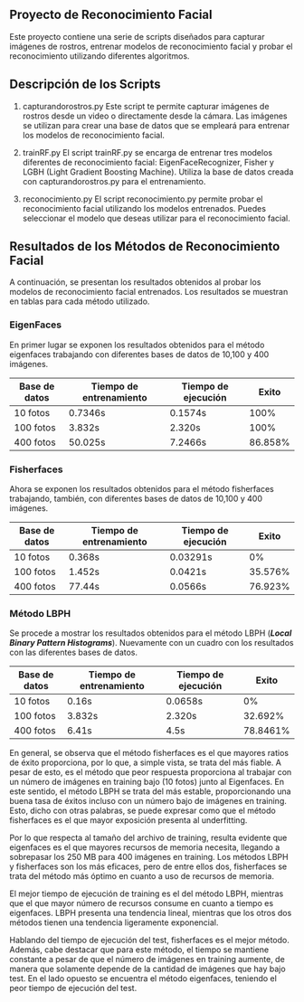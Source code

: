 ## Proyecto de Reconocimiento Facial
Este proyecto contiene una serie de scripts diseñados para capturar imágenes de rostros, entrenar modelos de reconocimiento facial y probar el reconocimiento utilizando diferentes algoritmos.

## Descripción de los Scripts
1. capturandorostros.py
Este script te permite capturar imágenes de rostros desde un video o directamente desde la cámara. Las imágenes se utilizan para crear una base de datos que se empleará para entrenar los modelos de reconocimiento facial.

2. trainRF.py
El script trainRF.py se encarga de entrenar tres modelos diferentes de reconocimiento facial: EigenFaceRecognizer, Fisher y LGBH (Light Gradient Boosting Machine). Utiliza la base de datos creada con capturandorostros.py para el entrenamiento.

3. reconocimiento.py
El script reconocimiento.py permite probar el reconocimiento facial utilizando los modelos entrenados. Puedes seleccionar el modelo que deseas utilizar para el reconocimiento facial.

## Resultados de los Métodos de Reconocimiento Facial

A continuación, se presentan los resultados obtenidos al probar los modelos de reconocimiento facial entrenados. Los resultados se muestran en tablas para cada método utilizado.

### EigenFaces

En primer lugar se exponen los resultados obtenidos para el método eigenfaces trabajando con diferentes bases de datos de 10,100 y 400 imágenes.

| Base de datos | Tiempo de entrenamiento | Tiempo de ejecución | Exito    |
|---------------|-------------------------|---------------------|----------|
| 10 fotos      | 0.7346s                 | 0.1574s             | 100\%    |
| 100 fotos     | 3.832s                  | 2.320s              | 100\%    |
| 400 fotos     | 50.025s                 | 7.2466s             | 86.858\% |

### Fisherfaces
Ahora  se exponen los resultados obtenidos para el método fisherfaces trabajando, también, con diferentes bases de datos de 10,100 y 400 imágenes.

| Base de datos | Tiempo de entrenamiento | Tiempo de ejecución | Exito    |
|---------------|-------------------------|---------------------|----------|
| 10 fotos      | 0.368s                  | 0.03291s            | 0\%      |
| 100 fotos     | 1.452s                  | 0.0421s             | 35.576\% |
| 400 fotos     | 77.44s                  | 0.0566s             | 76.923\% |


### Método LBPH

Se procede a mostrar los resultados obtenidos para el método LBPH (***Local Binary Pattern Histograms***). Nuevamente con un cuadro con los resultados con las diferentes bases de datos.

| Base de datos | Tiempo de entrenamiento | Tiempo de ejecución | Exito     |
|---------------|-------------------------|---------------------|-----------|
| 10 fotos      | 0.16s                   | 0.0658s             | 0\%       |
| 100 fotos     | 3.832s                  | 2.320s              | 32.692\%  |
| 400 fotos     | 6.41s                   | 4.5s                | 78.8461\% |


En general, se observa que el método fisherfaces es el que mayores ratios de éxito proporciona, por lo
que, a simple vista, se trata del más fiable. A pesar de esto, es el método que peor respuesta
proporciona al trabajar con un número de imágenes en training bajo (10 fotos) junto al Eigenfaces. En este sentido, el
método LBPH se trata del más estable, proporcionando una buena tasa de éxitos incluso con un
número bajo de imágenes en training. Esto, dicho con otras palabras, se puede expresar como que el
método fisherfaces es el que mayor exposición presenta al underfitting. 


Por lo que respecta al tamaño del archivo de training, resulta evidente que eigenfaces es el
que mayores recursos de memoria necesita, llegando a sobrepasar los 250 MB para 400 imágenes
en training. Los métodos LBPH y fisherfaces son los más eficaces, pero de entre ellos dos, fisherfaces se trata del método más óptimo en cuanto a uso de recursos
de memoria.

El mejor tiempo de ejecución de training es el del método LBPH, mientras que el que mayor
número de recursos consume en cuanto a tiempo es eigenfaces. LBPH presenta una tendencia lineal,
mientras que los otros dos métodos tienen una tendencia ligeramente exponencial. 

Hablando del tiempo de ejecución del test, fisherfaces es el mejor método. Además, cabe
destacar que para este método, el tiempo se mantiene constante a pesar de que el número de
imágenes en training aumente, de manera que solamente depende de la cantidad de imágenes que
hay bajo test. En el lado opuesto se encuentra el método eigenfaces, teniendo el peor tiempo de
ejecución del test.
